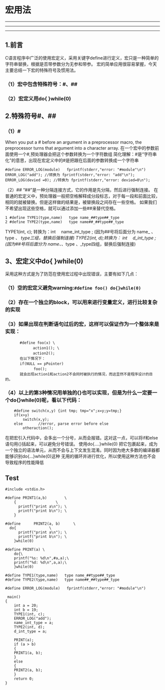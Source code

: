 # 宏用法
***
---
___
## 1.前言
C语言程序中广泛的使用宏定义，采用关键字define进行定义，宏只是一种简单的字符串替换，根据是否带参数分为无参和带参。
宏的简单应用很容易掌握，今天主要总结一下宏的特殊符号及惯用法。
### （1）宏中包含特殊符号：#、##
### （2）宏定义用do{ }while(0)
## 2.特殊符号#、##
### （1）#
When you put a # before an argument in a preprocessor  macro, the preprocessor turns that argument into a character array. 
在一个宏中的参数前面使用一个#,预处理器会把这个参数转换为一个字符数组
简化理解：#是“字符串化”的意思，出现在宏定义中的#是把跟在后面的参数转换成一个字符串
   
    #define ERROR_LOG(module)   fprintf(stderr,"error: "#module"\n")
    ERROR_LOG("add"); //转换为 fprintf(stderr,"error: "add"\n");
    ERROR_LOG(devied =0); //转换为 fprintf(stderr,"error: devied=0\n");
   
（2）##
“##”是一种分隔连接方式，它的作用是先分隔，然后进行强制连接。
在普通的宏定义中，预处理器一般把空格解释成分段标志，对于每一段和前面比较，相同的就被替换。但是这样做的结果是，被替换段之间存在一些空格。
如果我们不希望出现这些空格，就可以通过添加一些##来替代空格。

    1 #define TYPE1(type,name)   type name_##type##_type
    2 #define TYPE2(type,name)   type name##_##type##_type

TYPE1(int, c); 转换为：int 　name_int_type ; (因为##号将后面分为 name_ 、type 、 _type三组，替换后强制连接)
TYPE2(int, d);转换为： int 　d_int_type ; (因为##号将后面分为 name、_、type 、_type四组，替换后强制连接)

## 3、宏定义中do{ }while(0)
采用这种方式是为了防范在使用宏过程中出现错误，主要有如下几点：
### （1）空的宏定义避免warning:`#define foo() do{}while(0)`
### （2）存在一个独立的block，可以用来进行变量定义，进行比较复杂的实现
### （3）如果出现在判断语句过后的宏，这样可以保证作为一个整体来是实现：
```
　　　　#define foo(x) \
　　　　　　　 action1(); \
　　　　　　 　action2();
　　　　在以下情况下：
　　　　if(NULL == pPointer)
 　　　　　　  foo();
　　　　就会出现action1和action2不会同时被执行的情况，而这显然不是程序设计的目的。
```
### （4）以上的第3种情况用单独的{}也可以实现，但是为什么一定要一个do{}while(0)呢，看以下代码：
```
    #define switch(x,y) {int tmp; tmp="x";x=y;y=tmp;}
    if(x>y)
        switch(x,y);
    else       //error, parse error before else
        otheraction();
```
在把宏引入代码中，会多出一个分号，从而会报错。这对这一点，可以将if和else语句用{}括起来，可以避免分号错误。
使用do{….}while(0) 把它包裹起来，成为一个独立的语法单元，从而不会与上下文发生混淆。同时因为绝大多数的编译器都能够识别do{…}while(0)这种
无用的循环并进行优化，所以使用这种方法也不会导致程序的性能降低

## Test
```
#include <stdio.h>

#define PRINT1(a,b)        \
    {                  \
      printf("print a\n"); \
      printf("print b\n"); \
    }

#define      PRINT2(a, b)      \
  do{               \
      printf("print a\n"); \
      printf("print b\n"); \
    }while(0)  

#define PRINT(a) \
    do{\
    printf("%s: %d\n",#a,a);\
    printf("%d: %d\n",a,a);\
    }while(0)

#define TYPE1(type,name)   type name_##type##_type
#define TYPE2(type,name)   type name##_##type##_type

#define ERROR_LOG(module)   fprintf(stderr,"error: "#module"\n")

 main()
{
    int a = 20;
    int b = 19;
    TYPE1(int, c);
    ERROR_LOG("add");
    name_int_type = a;
    TYPE2(int, d);
    d_int_type = a;

    PRINT(a);
    if (a > b)
    {
    PRINT1(a, b);
    }
    else
    {
    PRINT2(a, b);
    }
    return 0;
}
```
